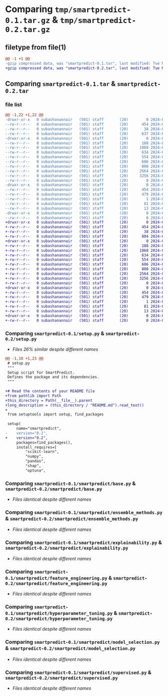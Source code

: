 # Comparing `tmp/smartpredict-0.1.tar.gz` & `tmp/smartpredict-0.2.tar.gz`

## filetype from file(1)

```diff
@@ -1 +1 @@
-gzip compressed data, was "smartpredict-0.1.tar", last modified: Tue May 21 08:51:26 2024, max compression
+gzip compressed data, was "smartpredict-0.2.tar", last modified: Tue May 21 08:59:49 2024, max compression
```

## Comparing `smartpredict-0.1.tar` & `smartpredict-0.2.tar`

### file list

```diff
@@ -1,22 +1,22 @@
-drwxr-xr-x   0 subashanannair   (501) staff       (20)        0 2024-05-21 08:51:26.900159 smartpredict-0.1/
--rw-r--r--   0 subashanannair   (501) staff       (20)      454 2024-05-21 08:51:26.899930 smartpredict-0.1/PKG-INFO
--rw-r--r--   0 subashanannair   (501) staff       (20)       38 2024-05-21 08:51:26.900200 smartpredict-0.1/setup.cfg
--rw-r--r--   0 subashanannair   (501) staff       (20)      637 2024-05-21 08:16:37.000000 smartpredict-0.1/setup.py
-drwxr-xr-x   0 subashanannair   (501) staff       (20)        0 2024-05-21 08:51:26.898758 smartpredict-0.1/smartpredict/
--rw-r--r--   0 subashanannair   (501) staff       (20)      188 2024-05-21 08:10:34.000000 smartpredict-0.1/smartpredict/__init__.py
--rw-r--r--   0 subashanannair   (501) staff       (20)     1068 2024-05-21 08:10:56.000000 smartpredict-0.1/smartpredict/base.py
--rw-r--r--   0 subashanannair   (501) staff       (20)      634 2024-05-21 08:15:33.000000 smartpredict-0.1/smartpredict/ensemble_methods.py
--rw-r--r--   0 subashanannair   (501) staff       (20)      554 2024-05-21 08:15:17.000000 smartpredict-0.1/smartpredict/explainability.py
--rw-r--r--   0 subashanannair   (501) staff       (20)      606 2024-05-21 08:15:06.000000 smartpredict-0.1/smartpredict/feature_engineering.py
--rw-r--r--   0 subashanannair   (501) staff       (20)      800 2024-05-21 08:14:00.000000 smartpredict-0.1/smartpredict/hyperparameter_tuning.py
--rw-r--r--   0 subashanannair   (501) staff       (20)     2564 2024-05-21 08:34:53.000000 smartpredict-0.1/smartpredict/model_selection.py
--rw-r--r--   0 subashanannair   (501) staff       (20)     3256 2024-05-21 08:12:55.000000 smartpredict-0.1/smartpredict/supervised.py
--rw-r--r--   0 subashanannair   (501) staff       (20)        0 2024-05-21 07:58:09.000000 smartpredict-0.1/smartpredict/utils.py
-drwxr-xr-x   0 subashanannair   (501) staff       (20)        0 2024-05-21 08:51:26.899667 smartpredict-0.1/smartpredict.egg-info/
--rw-r--r--   0 subashanannair   (501) staff       (20)      454 2024-05-21 08:51:26.000000 smartpredict-0.1/smartpredict.egg-info/PKG-INFO
--rw-r--r--   0 subashanannair   (501) staff       (20)      479 2024-05-21 08:51:26.000000 smartpredict-0.1/smartpredict.egg-info/SOURCES.txt
--rw-r--r--   0 subashanannair   (501) staff       (20)        1 2024-05-21 08:51:26.000000 smartpredict-0.1/smartpredict.egg-info/dependency_links.txt
--rw-r--r--   0 subashanannair   (501) staff       (20)       81 2024-05-21 08:51:26.000000 smartpredict-0.1/smartpredict.egg-info/requires.txt
--rw-r--r--   0 subashanannair   (501) staff       (20)       13 2024-05-21 08:51:26.000000 smartpredict-0.1/smartpredict.egg-info/top_level.txt
-drwxr-xr-x   0 subashanannair   (501) staff       (20)        0 2024-05-21 08:51:26.899506 smartpredict-0.1/tests/
--rw-r--r--   0 subashanannair   (501) staff       (20)        0 2024-05-21 07:59:33.000000 smartpredict-0.1/tests/test_smartpredict.py
+drwxr-xr-x   0 subashanannair   (501) staff       (20)        0 2024-05-21 08:59:49.476721 smartpredict-0.2/
+-rw-r--r--   0 subashanannair   (501) staff       (20)      454 2024-05-21 08:59:49.476483 smartpredict-0.2/PKG-INFO
+-rw-r--r--   0 subashanannair   (501) staff       (20)       38 2024-05-21 08:59:49.476770 smartpredict-0.2/setup.cfg
+-rw-r--r--   0 subashanannair   (501) staff       (20)      804 2024-05-21 08:59:29.000000 smartpredict-0.2/setup.py
+drwxr-xr-x   0 subashanannair   (501) staff       (20)        0 2024-05-21 08:59:49.475142 smartpredict-0.2/smartpredict/
+-rw-r--r--   0 subashanannair   (501) staff       (20)      188 2024-05-21 08:10:34.000000 smartpredict-0.2/smartpredict/__init__.py
+-rw-r--r--   0 subashanannair   (501) staff       (20)     1068 2024-05-21 08:10:56.000000 smartpredict-0.2/smartpredict/base.py
+-rw-r--r--   0 subashanannair   (501) staff       (20)      634 2024-05-21 08:15:33.000000 smartpredict-0.2/smartpredict/ensemble_methods.py
+-rw-r--r--   0 subashanannair   (501) staff       (20)      554 2024-05-21 08:15:17.000000 smartpredict-0.2/smartpredict/explainability.py
+-rw-r--r--   0 subashanannair   (501) staff       (20)      606 2024-05-21 08:15:06.000000 smartpredict-0.2/smartpredict/feature_engineering.py
+-rw-r--r--   0 subashanannair   (501) staff       (20)      800 2024-05-21 08:14:00.000000 smartpredict-0.2/smartpredict/hyperparameter_tuning.py
+-rw-r--r--   0 subashanannair   (501) staff       (20)     2564 2024-05-21 08:34:53.000000 smartpredict-0.2/smartpredict/model_selection.py
+-rw-r--r--   0 subashanannair   (501) staff       (20)     3256 2024-05-21 08:12:55.000000 smartpredict-0.2/smartpredict/supervised.py
+-rw-r--r--   0 subashanannair   (501) staff       (20)        0 2024-05-21 07:58:09.000000 smartpredict-0.2/smartpredict/utils.py
+drwxr-xr-x   0 subashanannair   (501) staff       (20)        0 2024-05-21 08:59:49.476225 smartpredict-0.2/smartpredict.egg-info/
+-rw-r--r--   0 subashanannair   (501) staff       (20)      454 2024-05-21 08:59:49.000000 smartpredict-0.2/smartpredict.egg-info/PKG-INFO
+-rw-r--r--   0 subashanannair   (501) staff       (20)      479 2024-05-21 08:59:49.000000 smartpredict-0.2/smartpredict.egg-info/SOURCES.txt
+-rw-r--r--   0 subashanannair   (501) staff       (20)        1 2024-05-21 08:59:49.000000 smartpredict-0.2/smartpredict.egg-info/dependency_links.txt
+-rw-r--r--   0 subashanannair   (501) staff       (20)       81 2024-05-21 08:59:49.000000 smartpredict-0.2/smartpredict.egg-info/requires.txt
+-rw-r--r--   0 subashanannair   (501) staff       (20)       13 2024-05-21 08:59:49.000000 smartpredict-0.2/smartpredict.egg-info/top_level.txt
+drwxr-xr-x   0 subashanannair   (501) staff       (20)        0 2024-05-21 08:59:49.476070 smartpredict-0.2/tests/
+-rw-r--r--   0 subashanannair   (501) staff       (20)        0 2024-05-21 07:59:33.000000 smartpredict-0.2/tests/test_smartpredict.py
```

### Comparing `smartpredict-0.1/setup.py` & `smartpredict-0.2/setup.py`

 * *Files 26% similar despite different names*

```diff
@@ -1,18 +1,23 @@
 # setup.py
 """
 Setup script for SmartPredict.
 Defines the package and its dependencies.
 """
 
+# Read the contents of your README file
+from pathlib import Path
+this_directory = Path(__file__).parent
+long_description = (this_directory / "README.md").read_text()
+
 from setuptools import setup, find_packages
 
 setup(
     name="smartpredict",
-    version="0.1",
+    version="0.2",
     packages=find_packages(),
     install_requires=[
         "scikit-learn",
         "numpy",
         "pandas",
         "shap",
         "optuna",
```

### Comparing `smartpredict-0.1/smartpredict/base.py` & `smartpredict-0.2/smartpredict/base.py`

 * *Files identical despite different names*

### Comparing `smartpredict-0.1/smartpredict/ensemble_methods.py` & `smartpredict-0.2/smartpredict/ensemble_methods.py`

 * *Files identical despite different names*

### Comparing `smartpredict-0.1/smartpredict/explainability.py` & `smartpredict-0.2/smartpredict/explainability.py`

 * *Files identical despite different names*

### Comparing `smartpredict-0.1/smartpredict/feature_engineering.py` & `smartpredict-0.2/smartpredict/feature_engineering.py`

 * *Files identical despite different names*

### Comparing `smartpredict-0.1/smartpredict/hyperparameter_tuning.py` & `smartpredict-0.2/smartpredict/hyperparameter_tuning.py`

 * *Files identical despite different names*

### Comparing `smartpredict-0.1/smartpredict/model_selection.py` & `smartpredict-0.2/smartpredict/model_selection.py`

 * *Files identical despite different names*

### Comparing `smartpredict-0.1/smartpredict/supervised.py` & `smartpredict-0.2/smartpredict/supervised.py`

 * *Files identical despite different names*

